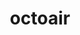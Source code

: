 ---
title: octoair
slug: octoair
github_link: https://github.com/syui/syui.github.io/tree/theme
demo_preview: http://syui.github.io/
demo_screenshot: 
description: A fork of the great looking Octostrap3 -- Simple
---